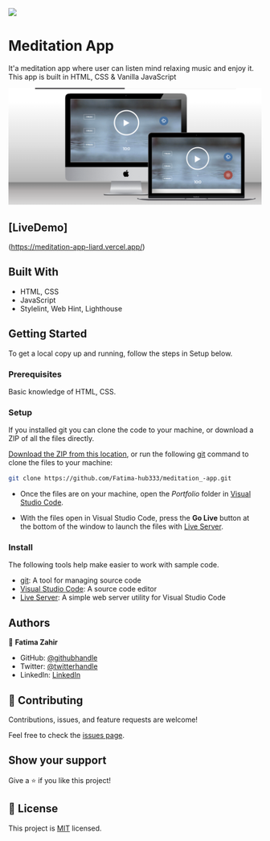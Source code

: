 ![](https://img.shields.io/badge/MeditationApp-blueviolet)

# Meditation App
It'a meditation app where user can listen mind relaxing music and enjoy it. This app is built in HTML, CSS & Vanilla JavaScript

![screenshot](app-preview.png)

## [LiveDemo] 
(https://meditation-app-liard.vercel.app/)

## Built With

- HTML, CSS
- JavaScript
- Stylelint, Web Hint, Lighthouse


## Getting Started
To get a local copy up and running, follow the steps in Setup below.

### Prerequisites
Basic knowledge of HTML, CSS.

### Setup
If you installed git you can clone the code to your machine, or download a ZIP of all the files directly.

[Download the ZIP from this location](https://github.com/Fatima-hub333/meditation_-app/archive/refs/heads/main.zip), or run the following [git](https://git-scm.com/downloads) command to clone the files to your machine:

```bash
git clone https://github.com/Fatima-hub333/meditation_-app.git
```

- Once the files are on your machine, open the _Portfolio_ folder in [Visual Studio Code](https://code.visualstudio.com/).

- With the files open in Visual Studio Code, press the **Go Live** button at the bottom of the window to launch the files with [Live Server](https://marketplace.visualstudio.com/items?itemName=ritwickdey.LiveServer).

### Install

The following tools help make easier to work with sample code.

- [git](https://git-scm.com/downloads): A tool for managing source code
- [Visual Studio Code](https://code.visualstudio.com/): A source code editor
- [Live Server](https://marketplace.visualstudio.com/items?itemName=ritwickdey.LiveServer): A simple web server utility for Visual Studio Code

## Authors

👤 **Fatima Zahir**

- GitHub: [@githubhandle](https://github.com/Fatima-hub333)
- Twitter: [@twitterhandle](https://twitter.com/Fatima_developr)
- LinkedIn: [LinkedIn](https://www.linkedin.com/in/fatimaa-zahir/)

## 🤝 Contributing

Contributions, issues, and feature requests are welcome!

Feel free to check the [issues page](https://github.com/Fatima-hub333/meditation_-app/issues).

## Show your support

Give a ⭐️ if you like this project!


## 📝 License

This project is [MIT](./MIT.md) licensed.
